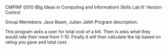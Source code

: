 CMPINF 0010 (Big Ideas in Computing and Information) Skills Lab 6: Version Control

Group Memebers: Jace Beam, Julian Jalkh  Program description: 


This program asks a user for total cost of a bill. Then is asks what they would rate their meal from 1-10. Finally it will then calculate the tip based on rating you gave and total cost. 